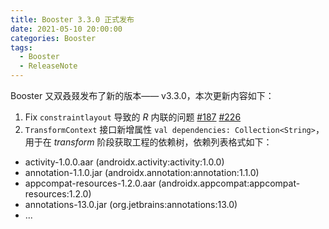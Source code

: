 ```yaml
---
title: Booster 3.3.0 正式发布
date: 2021-05-10 20:00:00
categories: Booster
tags:
  - Booster
  - ReleaseNote
---
```


Booster 又双叒叕发布了新的版本—— v3.3.0，本次更新内容如下：

1. Fix `constraintlayout` 导致的 *R* 内联的问题 [#187](https://github.com/didi/booster/issues/187) [#226](https://github.com/didi/booster/issues/226)
1. `TransformContext` 接口新增属性 `val dependencies: Collection<String>`，用于在 *transform* 阶段获取工程的依赖树，依赖列表格式如下：
  - activity-1.0.0.aar (androidx.activity:activity:1.0.0)
  - annotation-1.1.0.jar (androidx.annotation:annotation:1.1.0)
  - appcompat-resources-1.2.0.aar (androidx.appcompat:appcompat-resources:1.2.0)
  - annotations-13.0.jar (org.jetbrains:annotations:13.0)
  - ...

